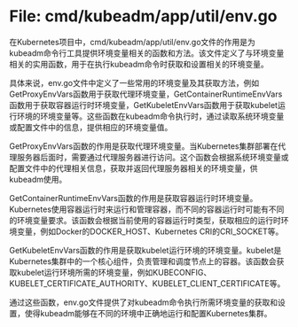 # File: cmd/kubeadm/app/util/env.go

在Kubernetes项目中，cmd/kubeadm/app/util/env.go文件的作用是为kubeadm命令行工具提供环境变量相关的函数和方法。该文件定义了与环境变量相关的实用函数，用于在执行kubeadm命令时获取和设置相关的环境变量。

具体来说，env.go文件中定义了一些常用的环境变量及其获取方法，例如GetProxyEnvVars函数用于获取代理环境变量，GetContainerRuntimeEnvVars函数用于获取容器运行时环境变量，GetKubeletEnvVars函数用于获取kubelet运行环境的环境变量等。这些函数在kubeadm命令执行时，通过读取系统环境变量或配置文件中的信息，提供相应的环境变量值。

GetProxyEnvVars函数的作用是获取代理环境变量。当Kubernetes集群部署在代理服务器后面时，需要通过代理服务器进行访问。这个函数会根据系统环境变量或配置文件中的代理相关信息，获取并返回代理服务器相关的环境变量，供kubeadm使用。

GetContainerRuntimeEnvVars函数的作用是获取容器运行时环境变量。Kubernetes使用容器运行时来运行和管理容器，而不同的容器运行时可能有不同的环境变量要求。该函数会根据当前使用的容器运行时类型，获取相应的运行时环境变量，例如Docker的DOCKER_HOST、Kubernetes CRI的CRI_SOCKET等。

GetKubeletEnvVars函数的作用是获取kubelet运行环境的环境变量。kubelet是Kubernetes集群中的一个核心组件，负责管理和调度节点上的容器。该函数会获取kubelet运行环境所需的环境变量，例如KUBECONFIG、KUBELET_CERTIFICATE_AUTHORITY、KUBELET_CLIENT_CERTIFICATE等。

通过这些函数，env.go文件提供了对kubeadm命令执行所需环境变量的获取和设置，使得kubeadm能够在不同的环境中正确地运行和配置Kubernetes集群。

